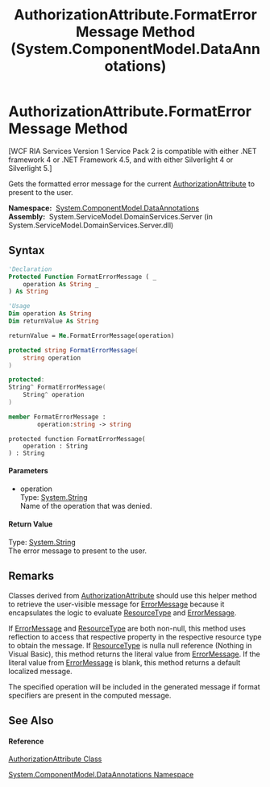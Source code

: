 ﻿---
title: AuthorizationAttribute.FormatErrorMessage Method  (System.ComponentModel.DataAnnotations)
TOCTitle: FormatErrorMessage Method
ms:assetid: M:System.ComponentModel.DataAnnotations.AuthorizationAttribute.FormatErrorMessage(System.String)
ms:mtpsurl: https://msdn.microsoft.com/en-us/library/system.componentmodel.dataannotations.authorizationattribute.formaterrormessage(v=VS.91)
ms:contentKeyID: 28754624
ms.date: 01/27/2012
mtps_version: v=VS.91
f1_keywords:
- System.ComponentModel.DataAnnotations.AuthorizationAttribute.FormatErrorMessage
dev_langs:
- CSharp
- JScript
- VB
- FSharp
- c++
api_location:
- System.ServiceModel.DomainServices.Server.dll
api_name:
- System.ComponentModel.DataAnnotations.AuthorizationAttribute.FormatErrorMessage
api_type:
- Managed
topic_type:
- apiref
- kbSyntax
product_family_name: VS
ROBOTS: INDEX,FOLLOW
---

# AuthorizationAttribute.FormatErrorMessage Method

\[WCF RIA Services Version 1 Service Pack 2 is compatible with either .NET framework 4 or .NET Framework 4.5, and with either Silverlight 4 or Silverlight 5.\]

Gets the formatted error message for the current [AuthorizationAttribute](ff422833\(v=vs.91\).md) to present to the user.

**Namespace:**  [System.ComponentModel.DataAnnotations](cc490428\(v=vs.91\).md)  
**Assembly:**  System.ServiceModel.DomainServices.Server (in System.ServiceModel.DomainServices.Server.dll)

## Syntax

``` vb
'Declaration
Protected Function FormatErrorMessage ( _
    operation As String _
) As String
```

``` vb
'Usage
Dim operation As String
Dim returnValue As String

returnValue = Me.FormatErrorMessage(operation)
```

``` csharp
protected string FormatErrorMessage(
    string operation
)
```

``` c++
protected:
String^ FormatErrorMessage(
    String^ operation
)
```

``` fsharp
member FormatErrorMessage : 
        operation:string -> string 
```

``` jscript
protected function FormatErrorMessage(
    operation : String
) : String
```

#### Parameters

  - operation  
    Type: [System.String](https://msdn.microsoft.com/en-us/library/s1wwdcbf)  
    Name of the operation that was denied.  

#### Return Value

Type: [System.String](https://msdn.microsoft.com/en-us/library/s1wwdcbf)  
The error message to present to the user.  

## Remarks

Classes derived from [AuthorizationAttribute](ff422833\(v=vs.91\).md) should use this helper method to retrieve the user-visible message for [ErrorMessage](https://msdn.microsoft.com/en-us/library/Dd382141) because it encapsulates the logic to evaluate [ResourceType](ff422627\(v=vs.91\).md) and [ErrorMessage](ff423081\(v=vs.91\).md).

If [ErrorMessage](ff423081\(v=vs.91\).md) and [ResourceType](ff422627\(v=vs.91\).md) are both non-null, this method uses reflection to access that respective property in the respective resource type to obtain the message. If [ResourceType](ff422627\(v=vs.91\).md) is nulla null reference (Nothing in Visual Basic), this method returns the literal value from [ErrorMessage](ff423081\(v=vs.91\).md). If the literal value from [ErrorMessage](ff423081\(v=vs.91\).md) is blank, this method returns a default localized message.

The specified operation will be included in the generated message if format specifiers are present in the computed message.

## See Also

#### Reference

[AuthorizationAttribute Class](ff422833\(v=vs.91\).md)

[System.ComponentModel.DataAnnotations Namespace](cc490428\(v=vs.91\).md)


